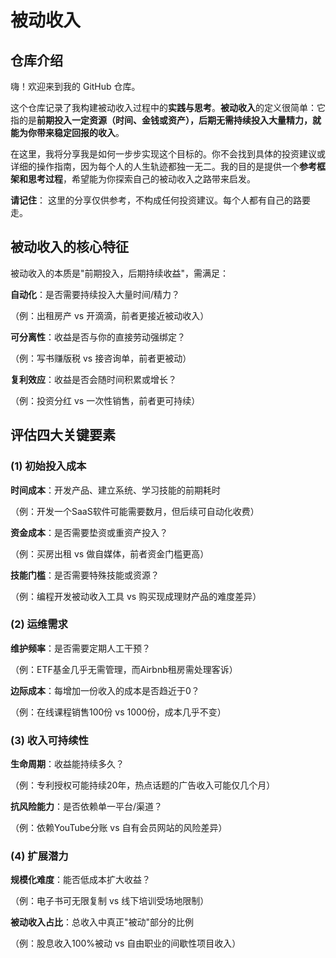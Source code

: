 # 被动收入

## 仓库介绍

嗨！欢迎来到我的 GitHub 仓库。

这个仓库记录了我构建被动收入过程中的**实践与思考**。**被动收入**的定义很简单：它指的是**前期投入一定资源（时间、金钱或资产），后期无需持续投入大量精力，就能为你带来稳定回报的收入**。

在这里，我将分享我是如何一步步实现这个目标的。你不会找到具体的投资建议或详细的操作指南，因为每个人的人生轨迹都独一无二。我的目的是提供一个**参考框架和思考过程**，希望能为你探索自己的被动收入之路带来启发。

**请记住**： 这里的分享仅供参考，不构成任何投资建议。每个人都有自己的路要走。

## 被动收入的核心特征

被动收入的本质是"前期投入，后期持续收益"，需满足：

**自动化**：是否需要持续投入大量时间/精力？

（例：出租房产 vs 开滴滴，前者更接近被动收入）

**可分离性**：收益是否与你的直接劳动强绑定？

（例：写书赚版税 vs 接咨询单，前者更被动）

**复利效应**：收益是否会随时间积累或增长？

（例：投资分红 vs 一次性销售，前者更可持续）

##  评估四大关键要素
### (1) 初始投入成本
**时间成本**：开发产品、建立系统、学习技能的前期耗时

（例：开发一个SaaS软件可能需要数月，但后续可自动化收费）

**资金成本**：是否需要垫资或重资产投入？

（例：买房出租 vs 做自媒体，前者资金门槛更高）

**技能门槛**：是否需要特殊技能或资源？

（例：编程开发被动收入工具 vs 购买现成理财产品的难度差异）

### (2) 运维需求
**维护频率**：是否需要定期人工干预？

（例：ETF基金几乎无需管理，而Airbnb租房需处理客诉）

**边际成本**：每增加一份收入的成本是否趋近于0？

（例：在线课程销售100份 vs 1000份，成本几乎不变）

### (3) 收入可持续性
**生命周期**：收益能持续多久？

（例：专利授权可能持续20年，热点话题的广告收入可能仅几个月）

**抗风险能力**：是否依赖单一平台/渠道？

（例：依赖YouTube分账 vs 自有会员网站的风险差异）

### (4) 扩展潜力
**规模化难度**：能否低成本扩大收益？

（例：电子书可无限复制 vs 线下培训受场地限制）

**被动收入占比**：总收入中真正"被动"部分的比例

（例：股息收入100%被动 vs 自由职业的间歇性项目收入）

